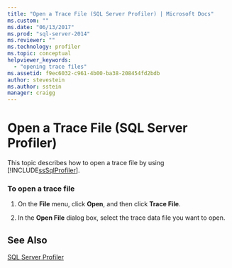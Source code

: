 ```yaml
---
title: "Open a Trace File (SQL Server Profiler) | Microsoft Docs"
ms.custom: ""
ms.date: "06/13/2017"
ms.prod: "sql-server-2014"
ms.reviewer: ""
ms.technology: profiler
ms.topic: conceptual
helpviewer_keywords: 
  - "opening trace files"
ms.assetid: f9ec6032-c961-4b00-ba38-208454fd2bdb
author: stevestein
ms.author: sstein
manager: craigg
---
```

# Open a Trace File (SQL Server Profiler)
  This topic describes how to open a trace file by using [!INCLUDE[ssSqlProfiler](../../includes/sssqlprofiler-md.md)].  
  
### To open a trace file  
  
1.  On the **File** menu, click **Open**, and then click **Trace File**.  
  
2.  In the **Open File** dialog box, select the trace data file you want to open.  
  
## See Also  
 [SQL Server Profiler](sql-server-profiler.md)  
  
  
